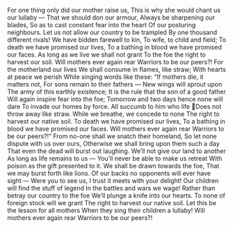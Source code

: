 For one thing only did our mother raise us,
This is why she would chant us our lullaby —
That we should don our armour,
Always be sharpening our blades,
So as to cast constant fear into the heart
Of our posturing neighbours.
Let us not allow our country to be trampled
By one thousand different rivals!
We have bidden farewell to kin,
To wife, to child and field;
To death we have promised our lives,
To a bathing in blood we have promised our faces.
As long as we live we shall not grant
To the foe the right to harvest our soil.
Will mothers ever again rear
Warriors to be our peers?!
For the motherland our lives
We shall consume in flames, like straw;
With hearts at peace we perish
While singing words like these:
“If mothers die, it matters not,
For sons remain to their fathers —
New wings will sprout upon
The army of this earthly existence;
It is the rule that the son of a good father
Will again inspire fear into the foe;
Tomorrow and two days hence none will dare
To invade our homes by force.
All succumb to him who life
Does not throw away like straw.
While we breathe, we concede to none
The right to harvest our native soil.
To death we have promised our lives,
To a bathing in blood we have promised our faces.
Will mothers ever again rear
Warriors to be our peers?!”
From no-one shall we snatch their homeland,
So let none dispute with us over ours,
Otherwise we shall bring upon them such a day
That even the dead will burst out laughing.
We’ll not give our land to another
As long as life remains to us —
You’ll never be able to make us retreat
With poison as the gift presented to it.
We shall be drawn towards the foe,
That we may burst forth like lions.
Of our backs no opponents will ever have sight —
Were you to see us, I trust it meets with your delight!
Our children will find the stuff of legend
In the battles and wars we wage!
Rather than betray our country to the foe
We’ll plunge a knife into our hearts.
To none of foreign stock will we grant
The right to harvest our native soil.
Let this be the lesson for all mothers
When they sing their children a lullaby!
Will mothers ever again rear
Warriors to be our peers?!